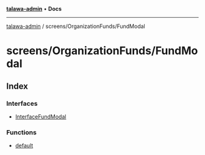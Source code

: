 [**talawa-admin**](../../../README.md) • **Docs**

***

[talawa-admin](../../../modules.md) / screens/OrganizationFunds/FundModal

# screens/OrganizationFunds/FundModal

## Index

### Interfaces

- [InterfaceFundModal](interfaces/InterfaceFundModal.md)

### Functions

- [default](functions/default.md)
